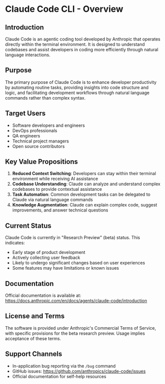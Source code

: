 # Claude Code CLI - Overview

## Introduction

Claude Code is an agentic coding tool developed by Anthropic that operates directly within the terminal environment. It is designed to understand codebases and assist developers in coding more efficiently through natural language interactions.

## Purpose

The primary purpose of Claude Code is to enhance developer productivity by automating routine tasks, providing insights into code structure and logic, and facilitating development workflows through natural language commands rather than complex syntax.

## Target Users

- Software developers and engineers
- DevOps professionals
- QA engineers
- Technical project managers
- Open source contributors

## Key Value Propositions

1. **Reduced Context Switching**: Developers can stay within their terminal environment while receiving AI assistance
2. **Codebase Understanding**: Claude can analyze and understand complex codebases to provide contextual assistance
3. **Task Automation**: Common development tasks can be delegated to Claude via natural language commands
4. **Knowledge Augmentation**: Claude can explain complex code, suggest improvements, and answer technical questions

## Current Status

Claude Code is currently in "Research Preview" (beta) status. This indicates:
- Early stage of product development
- Actively collecting user feedback
- Likely to undergo significant changes based on user experiences
- Some features may have limitations or known issues

## Documentation

Official documentation is available at:
https://docs.anthropic.com/en/docs/agents/claude-code/introduction

## License and Terms

The software is provided under Anthropic's Commercial Terms of Service, with specific provisions for the beta research preview. Usage implies acceptance of these terms.

## Support Channels

- In-application bug reporting via the `/bug` command
- GitHub issues: https://github.com/anthropics/claude-code/issues
- Official documentation for self-help resources 